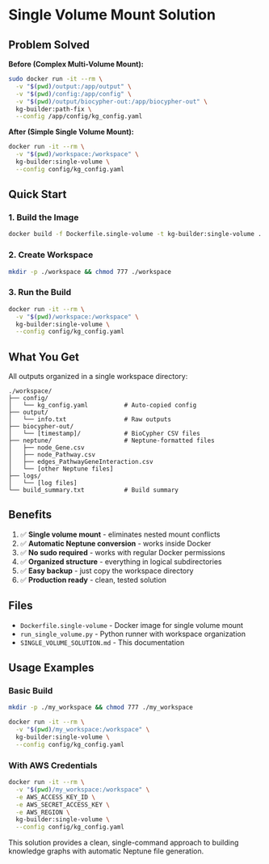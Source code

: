 # Single Volume Mount Solution

## Problem Solved

**Before (Complex Multi-Volume Mount):**
```bash
sudo docker run -it --rm \
  -v "$(pwd)/output:/app/output" \
  -v "$(pwd)/config:/app/config" \
  -v "$(pwd)/output/biocypher-out:/app/biocypher-out" \
  kg-builder:path-fix \
  --config /app/config/kg_config.yaml
```

**After (Simple Single Volume Mount):**
```bash
docker run -it --rm \
  -v "$(pwd)/workspace:/workspace" \
  kg-builder:single-volume \
  --config config/kg_config.yaml
```

## Quick Start

### 1. Build the Image
```bash
docker build -f Dockerfile.single-volume -t kg-builder:single-volume .
```

### 2. Create Workspace
```bash
mkdir -p ./workspace && chmod 777 ./workspace
```

### 3. Run the Build
```bash
docker run -it --rm \
  -v "$(pwd)/workspace:/workspace" \
  kg-builder:single-volume \
  --config config/kg_config.yaml
```

## What You Get

All outputs organized in a single workspace directory:

```
./workspace/
├── config/
│   └── kg_config.yaml          # Auto-copied config
├── output/
│   └── info.txt                # Raw outputs  
├── biocypher-out/
│   └── [timestamp]/            # BioCypher CSV files
├── neptune/                    # Neptune-formatted files
│   ├── node_Gene.csv
│   ├── node_Pathway.csv
│   ├── edges_PathwayGeneInteraction.csv
│   └── [other Neptune files]
├── logs/
│   └── [log files]
└── build_summary.txt           # Build summary
```

## Benefits

1. ✅ **Single volume mount** - eliminates nested mount conflicts
2. ✅ **Automatic Neptune conversion** - works inside Docker
3. ✅ **No sudo required** - works with regular Docker permissions
4. ✅ **Organized structure** - everything in logical subdirectories
5. ✅ **Easy backup** - just copy the workspace directory
6. ✅ **Production ready** - clean, tested solution

## Files

- `Dockerfile.single-volume` - Docker image for single volume mount
- `run_single_volume.py` - Python runner with workspace organization
- `SINGLE_VOLUME_SOLUTION.md` - This documentation

## Usage Examples

### Basic Build
```bash
mkdir -p ./my_workspace && chmod 777 ./my_workspace

docker run -it --rm \
  -v "$(pwd)/my_workspace:/workspace" \
  kg-builder:single-volume \
  --config config/kg_config.yaml
```

### With AWS Credentials
```bash
docker run -it --rm \
  -v "$(pwd)/my_workspace:/workspace" \
  -e AWS_ACCESS_KEY_ID \
  -e AWS_SECRET_ACCESS_KEY \
  -e AWS_REGION \
  kg-builder:single-volume \
  --config config/kg_config.yaml
```

This solution provides a clean, single-command approach to building knowledge graphs with automatic Neptune file generation.
